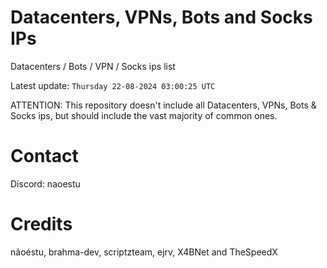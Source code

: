 # Datacenters, VPNs, Bots and Socks IPs
 
Datacenters / Bots / VPN / Socks ips list

Latest update: `Thursday 22-08-2024 03:00:25 UTC` 

ATTENTION: This repository doesn't include all Datacenters, VPNs, Bots & Socks ips, 
but should include the vast majority of common ones.

# Contact
Discord: naoestu

# Credits
nãoéstu, brahma-dev, scriptzteam, ejrv, X4BNet and TheSpeedX
